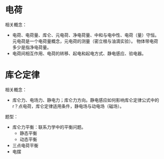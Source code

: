 
# 电荷
相关概念：
- 电荷、电荷量、库仑、元电荷、净电荷量、中和与电中性、电荷（量）守恒。
	元电荷是一个电荷量概念，元电荷的测量（密立根与油滴实验）。
	物体带电荷多少是指净电荷量。
- 电荷间相互作用、电荷的转移、起电和起电方式、静电感应、验电器。

# 库仑定律
相关概念：
* 库仑力、电场力、静电力；库仑力方向。静电感应如何影响库仑定律公式中的r？点电荷，库仑定律适用条件，静电场与动电场（磁场）。

题型：
- 库仑力平衡：联系力学中的平衡问题。
	- 静态平衡
	- 动态平衡
- 三点电荷平衡
- 电摆
